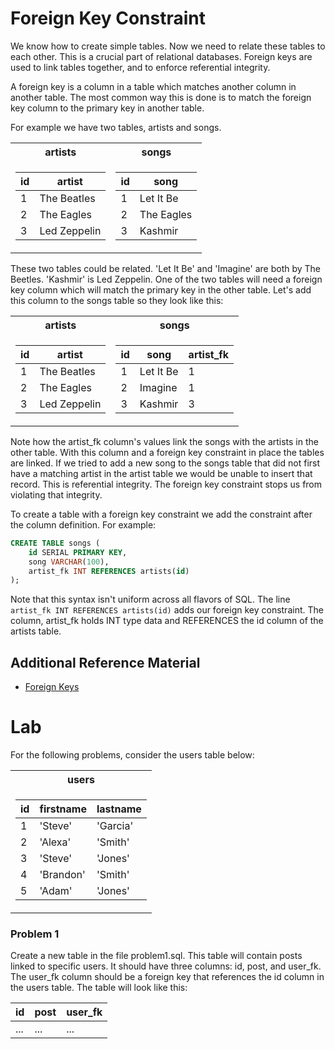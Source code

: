 # Foreign Key Constraint
We know how to create simple tables. 
Now we need to relate these tables to each other. This is a crucial part
of relational databases. Foreign keys are used to link tables together, and
to enforce referential integrity.

A foreign key is a column in a table which matches another column in another table.
The most common way this is done is to match the foreign key column to the primary 
key in another table.

For example we have two tables, artists and songs.  

<table>
<tr><th> artists </th><th> songs </th></tr>
<tr><td>

| id | artist |
| ---- | -------- |
| 1 | The Beatles |
| 2 | The Eagles |
| 3 | Led Zeppelin |

</td><td>

| id | song |
| ---- | ------- |
| 1 | Let It Be |
| 2 | The Eagles |
| 3 | Kashmir |

</td></tr> </table>

These two tables could be related. 'Let It Be' and 'Imagine' are both by The Beetles.
'Kashmir' is Led Zeppelin. One of the two tables will need a foreign key column which
will match the primary key in the other table. Let's add this column to the songs table 
so they look like this:

<table>
<tr><th> artists </th><th> songs </th></tr>
<tr><td>

| id | artist       |
| ---- | --------     |
| 1 | The Beatles  |
| 2 | The Eagles   |
| 3 | Led Zeppelin |

</td><td>

| id | song | artist_fk |
| ---- | ------- | ---- |
| 1 | Let It Be | 1 |
| 2 | Imagine | 1 |
| 3 | Kashmir | 3 |

</td></tr> </table>

Note how the artist_fk column's values link the songs with the artists in the other table.
With this column and a foreign key constraint in place the tables are linked. If we tried
to add a new song to the songs table that did not first have a matching artist in the 
artist table we would be unable to insert that record. This is referential integrity. The 
foreign key constraint stops us from violating that integrity.

To create a table with a foreign key constraint we add the constraint after the column
definition. For example:
```SQL
CREATE TABLE songs (
    id SERIAL PRIMARY KEY,
    song VARCHAR(100),
    artist_fk INT REFERENCES artists(id)
);
```
Note that this syntax isn't uniform across all flavors of SQL. The line
`artist_fk INT REFERENCES artists(id)` adds our foreign key constraint. The column,
artist_fk holds INT type data and REFERENCES the id column of the artists table.

## Additional Reference Material
 - [Foreign Keys](https://www.w3schools.com/sql/sql_foreignkey.asp)

# Lab
For the following problems, consider the users table below:
<table><tr><th> users </th></tr><tr><td>

| id | firstname | lastname |
| ----- | -------------------- | ---------------------- |
|1      |'Steve'               |'Garcia'                |
|2      |'Alexa'               |'Smith'                 |
|3      |'Steve'               |'Jones'                 |
|4      |'Brandon'             |'Smith'                 |
|5      |'Adam'                |'Jones'                 |

</td></tr>
</table>

### Problem 1
Create a new table in the file problem1.sql. This table will contain posts
linked to specific users. It should have three columns: id, post, and user_fk.
The user_fk column should be a foreign key that references the id column in the 
users table. The table will look like this:

| id | post | user_fk |
| -- | ---- | ------- |
| ... | ... | ... |


